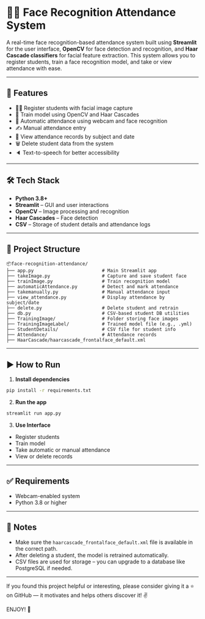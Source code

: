 # 🧑‍🏫 Face Recognition Attendance System

A real-time face recognition-based attendance system built using **Streamlit** for the user interface, **OpenCV** for face detection and recognition, and **Haar Cascade classifiers** for facial feature extraction. This system allows you to register students, train a face recognition model, and take or view attendance with ease.

---

## 🚀 Features

- 🧑‍🎓 Register students with facial image capture
- 🧠 Train model using OpenCV and Haar Cascades
- 🤖 Automatic attendance using webcam and face recognition
- ✍️ Manual attendance entry
- 📅 View attendance records by subject and date
- 🗑️ Delete student data from the system
- 🔈 Text-to-speech for better accessibility

---

## 🛠️ Tech Stack

- **Python 3.8+**
- **Streamlit** – GUI and user interactions
- **OpenCV** – Image processing and recognition
- **Haar Cascades** – Face detection
- **CSV** – Storage of student details and attendance logs

---

## 📁 Project Structure

```
📦face-recognition-attendance/
├── app.py                         # Main Streamlit app
├── takeImage.py                   # Capture and save student face
├── trainImage.py                  # Train recognition model
├── automaticAttendance.py         # Detect and mark attendance
├── takemanually.py                # Manual attendance input
├── view_attendance.py             # Display attendance by subject/date
├── delete.py                      # Delete student and retrain
├── db.py                          # CSV-based student DB utilities
├── TrainingImage/                 # Folder storing face images
├── TrainingImageLabel/            # Trained model file (e.g., .yml)
├── StudentDetails/                # CSV file for student info
├── Attendance/                    # Attendance records
├── HaarCascade/haarcascade_frontalface_default.xml
```

---

## ▶️ How to Run

1. **Install dependencies**
```bash
pip install -r requirements.txt
```

2. **Run the app**
```bash
streamlit run app.py
```

3. **Use Interface**
- Register students
- Train model
- Take automatic or manual attendance
- View or delete records

---

## ✅ Requirements

- Webcam-enabled system
- Python 3.8 or higher

---

## 📌 Notes

- Make sure the `haarcascade_frontalface_default.xml` file is available in the correct path.
- After deleting a student, the model is retrained automatically.
- CSV files are used for storage – you can upgrade to a database like PostgreSQL if needed.

---

If you found this project helpful or interesting, please consider giving it a ⭐️ on GitHub — it motivates and helps others discover it! ✌️

ENJOY! 🎉
